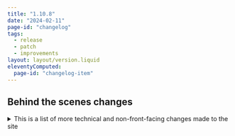 ```yaml
---
title: "1.10.8"
date: "2024-02-11"
page-id: "changelog"
tags: 
  - release
  - patch
  - improvements
layout: layout/version.liquid
eleventyComputed:
  page-id: "changelog-item"
---
```

## Behind the scenes changes
<details>
<summary>This is a list of more technical and non-front-facing changes made to the site</summary>

### Changes
- Updated and simplified ROT function
- Improved `isUpperCase()` check to handle non-strings and empty strings
- Added labels for some delimiter dropdowns
- Removed unused functions
</details>